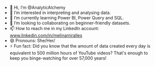- 👋 Hi, I’m @AnalyticAlchemy
- 👀 I’m interested in interpreting and analysing data.
- 🌱 I’m currently learning Power BI, Power Query and SQL.
- 💞️ I’m looking to collaborating on beginner-friendly datasets.
- 📫 How to reach me in my LinkedIn account: www.linkedin.com/in/melinamiralles
- 😄 Pronouns: She/Her/
- ⚡ Fun fact: Did you know that the amount of data created every day is equivalent to 500 million hours of YouTube videos? That's enough to keep you binge-watching for over 57,000 years!

<!---
AnalyticAlchemy/AnalyticAlchemy is a ✨ special ✨ repository because its `README.md` (this file) appears on your GitHub profile.
You can click the Preview link to take a look at your changes.
--->
